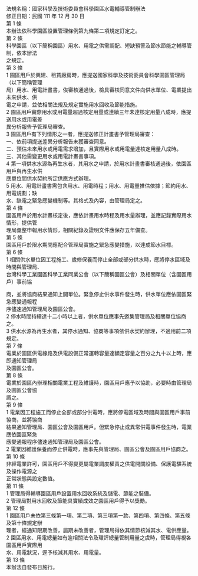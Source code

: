 法規名稱：國家科學及技術委員會科學園區水電輔導管制辦法  
修正日期：民國 111 年 12 月 30 日  
第 1 條  
本辦法依科學園區設置管理條例第九條第二項規定訂定之。  
第 2 條  
科學園區（以下簡稱園區）用水、用電之供需調配、短缺預警及節水節能之輔導管制，依本辦法  
之規定。  
第 3 條  
1 園區用戶於興建、租賃廠房時，應提送國家科學及技術委員會科學園區管理局（以下簡稱管理  
局）用水、用電計畫書，俟審核通過後，檢具審核同意文件向供水單位、電業提出未來供水、供  
電之申請，並依相關法規及規定實施用水回收及節能措施。  
2 園區用戶實際用水或用電量超過核定用量或連續三年未達核定用量八成時，應提送用水或用電差  
異分析報告予管理局審查。  
3 園區用戶有下列情形之一者，應提送修正計畫書予管理局審查：  
一、依前項提送差異分析報告未獲審查同意。  
二、預估未來用水或用電需求增加，且實際用水或用電量達核定用量八成時。  
三、其他需變更用水或用電計畫書事項。  
4 第一項供水水源為再生水者，其用水之申請，於用水計畫書審核通過後，依園區用戶與再生水供  
應單位間供水契約所定供應方式辦理。  
5 用水、用電計畫書需包含用水、用電時程；用水、用電量推估依據；節約用水、用電規劃；缺  
水、缺電之緊急應變機制等。其格式及內容，由管理局定之。  
第 4 條  
園區用戶於用水計畫核定後，應依計畫用水時程及用水量辦理，並應記錄實際用水情形，提供管  
理局彙整申報用水情形，相關紀錄及證明文件應保存五年備查。  
第 5 條  
園區用戶於限水期間應配合管理局實施之緊急應變措施，以達成節水目標。  
第 6 條  
1 相關供水單位因工程施工、歲修保養而停止全部或部分供水時，應將停水區域及時間與管理局、  
台灣科學工業園區科學工業同業公會（以下簡稱園區公會）及相關單位（含園區用戶）事前協  


商，並將協商結果通知上開單位。緊急停止供水事件發生時，供水單位應依園區緊急應變通報程  
序儘速通知管理局及園區公會。  
2 停水時間持續達十二小時以上者，供水單位應事先邀集管理局及相關單位協商之。  
3 供水水源為再生水者，其停水通知、協商等事項依供水契約辦理，不適用前二項規定。  
第 7 條  
電業於園區供電線路及供電設備正常運轉容量達額定容量之百分之九十以上時，應即通知管理局  
及園區公會。  
第 8 條  
電業於園區內辦理相關電業工程及維護時，園區用戶應予以協助，必要時由管理局及園區公會協  
調之。  
第 9 條  
1 電業因工程施工而停止全部或部分供電時，應將停電區域及時間與園區用戶事前協商，並將協商  
結果通知管理局、園區公會及園區用戶。但緊急停止或異常供電事件發生時，電業應依園區緊急  
應變通報程序儘速通知管理局及園區公會。  
2 電業因維護保養而停止供電時，應事先與管理局、園區公會及園區用戶協商之。  
第 10 條  
非經電業許可，園區用戶不得變更屬電業調度權責之供電開關設備、保護電驛系統及操作電源之  
正常狀態與設定數值。  
第 11 條  
1 管理局得輔導園區用戶設置用水回收系統及儲電、節能之裝備。  
2 管理局對用水回收及節能具實績成效之園區用戶得予以獎勵。  
第 12 條  
1 園區用戶未依第三條第一項、第二項、第三項第一款、第四項、第四條、第五條及第十條規定辦  
理者，經通知限期改善，屆期未改善者，管理局得依其情節核減其水、電供應量。  
2 園區用水、用電總量如有逾相關法令及環評總量管制用量之虞時，管理局得視各園區用戶實際用  
水、用電狀況，逕予核減其用水、用電量。  
第 13 條  
本辦法自發布日施行。  


